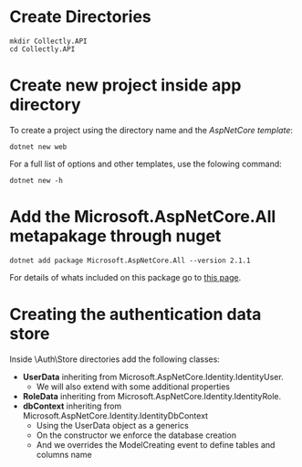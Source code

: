 # Create Directories
   ```
   mkdir Collectly.API   
   cd Collectly.API
   ```

# Create new project inside app directory
   To create a project using the directory name and the *AspNetCore template*:
   ```
   dotnet new web
   ```
   
   For a full list of options and other templates, use the folowing command:
   ```
   dotnet new -h
   ```

# Add the Microsoft.AspNetCore.All metapakage through nuget
   ```
   dotnet add package Microsoft.AspNetCore.All --version 2.1.1
   ```
   For details of whats included on this package go to [this page](https://www.nuget.org/packages/Microsoft.AspNetCore.All).

# Creating the authentication data store
   Inside \Auth\Store directories add the following classes:
   * **UserData** inheriting from Microsoft.AspNetCore.Identity.IdentityUser.
      * We will also extend with some additional properties 
   * **RoleData** inheriting from Microsoft.AspNetCore.Identity.IdentityRole.
   * **dbContext** inheriting from Microsoft.AspNetCore.Identity.IdentityDbContext
      * Using the UserData object as a generics
      * On the constructor we enforce the database creation
      * And we overrides the ModelCreating event to define tables and columns name
